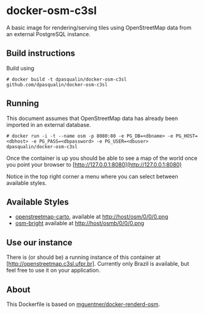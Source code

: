 # docker-osm-c3sl

A basic image for rendering/serving tiles using OpenStreetMap data from an external
PostgreSQL instance.

## Build instructions

Build using

    # docker build -t dpasqualin/docker-osm-c3sl github.com/dpasqualin/docker-osm-c3sl

## Running

This document assumes that OpenStreetMap data has already been imported in an external database.

    # docker run -i -t --name osm -p 8080:80 -e PG_DB=<dbname> -e PG_HOST=<dbhost> -e PG_PASS=<dbpassword> -e PG_USER=<dbuser> dpasqualin/docker-osm-c3sl

Once the container is up you should be able to see a map of the
world once you point your browser to [http://127.0.0.1:8080](http://127.0.0.1:8080)

Notice in the top right corner a menu where you can select between available styles.

## Available Styles

 * [openstreetmap-carto](https://github.com/gravitystorm/openstreetmap-carto),
   available at [http://host/osm/0/0/0.png](http://host/osm/0/0/0.png)
 * [osm-bright](https://github.com/mapbox/osm-bright)
   available at [http://host/osmb/0/0/0.png](http://host/osmb/0/0/0.png)

## Use our instance

There is (or should be) a running instance of this container at
[http://openstreetmap.c3sl.ufpr.br]. Currently only Brazil is available, but
feel free to use it on your application.

## About

This Dockerfile is based on [mguentner/docker-renderd-osm](https://github.com/mguentner/docker-renderd-osm).
